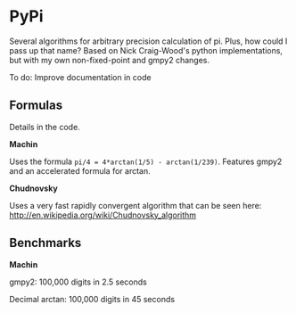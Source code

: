 PyPi
====

Several algorithms for arbitrary precision calculation of pi. Plus, how could I pass up that name? 
Based on Nick Craig-Wood's python implementations, but with my own non-fixed-point and gmpy2 changes. 

To do: Improve documentation in code

Formulas
--------
Details in the code.

**Machin** 

Uses the formula `pi/4 = 4*arctan(1/5) - arctan(1/239)`. Features gmpy2 and an accelerated formula for arctan. 

**Chudnovsky**

Uses a very fast rapidly convergent algorithm that can be seen here: http://en.wikipedia.org/wiki/Chudnovsky_algorithm



Benchmarks
----------

**Machin**

gmpy2: 100,000 digits in  2.5 seconds

Decimal arctan: 100,000 digits in 45 seconds


